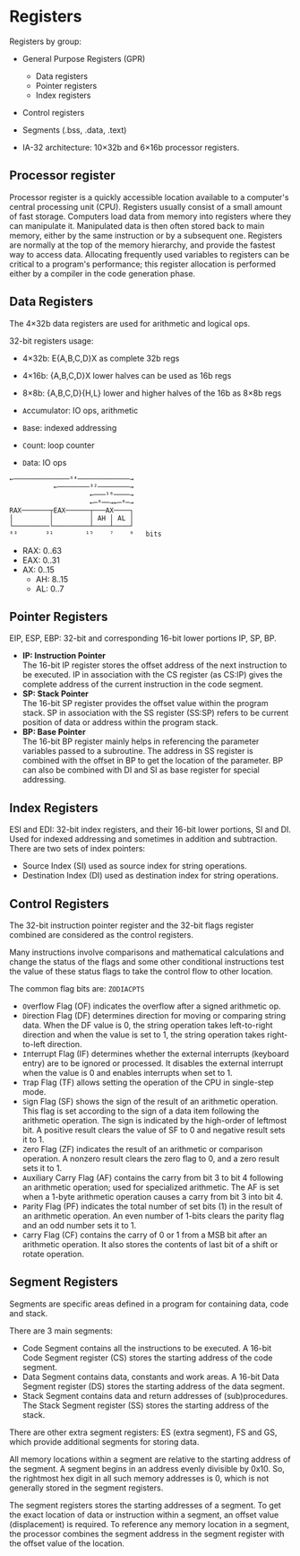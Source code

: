 # Registers

Registers by group:
- General Purpose Registers (GPR)
  - Data registers
  - Pointer registers
  - Index registers
- Control registers
- Segments (.bss, .data, .text)


- IA-32 architecture: 10×32b and 6×16b processor registers.

## Processor register

Processor register is a quickly accessible location available to a computer's central processing unit (CPU). Registers usually consist of a small amount of fast storage. Computers load data from memory into registers where they can manipulate it. Manipulated data is then often stored back to main memory, either by the same instruction or by a subsequent one. Registers are normally at the top of the memory hierarchy, and provide the fastest way to access data. Allocating frequently used variables to registers can be critical to a program's performance; this register allocation is performed either by a compiler in the code generation phase.


## Data Registers

The 4×32b data registers are used for arithmetic and logical ops.

32-bit registers usage:
- 4×32b: E{A,B,C,D}X as complete 32b regs
- 4×16b: {A,B,C,D}X lower halves can be used as 16b regs
- 8×8b:  {A,B,C,D}{H,L} lower and higher halves of the 16b as 8×8b regs


- `A`ccumulator: IO ops, arithmetic
- `B`ase: indexed addressing
- `C`ount: loop counter
- `D`ata: IO ops


```
←──────────────⁶⁴─────────────→
           ←────────³²────────→
                    ←───¹⁶────→
                    ←─⁸──→←─⁸─→
RAX───────┬EAX──────┬───AX────┐
│         │         │ AH │ AL │
└─────────└─────────┴────┴────┘
⁶³       ³¹        ¹⁵    ⁷    ⁰   bits
```

- RAX: 0..63
- EAX: 0..31
- AX:  0..15
  - AH:  8..15
  - AL:  0..7


## Pointer Registers

EIP, ESP, EBP: 32-bit and corresponding 16-bit lower portions IP, SP, BP.

- __IP: Instruction Pointer__  
The 16-bit IP register stores the offset address of the next instruction to be executed. IP in association with the CS register (as CS:IP) gives the complete address of the current instruction in the code segment.
- __SP: Stack Pointer__   
The 16-bit SP register provides the offset value within the program stack. SP in association with the SS register (SS:SP) refers to be current position of data or address within the program stack.
- __BP: Base Pointer__   
The 16-bit BP register mainly helps in referencing the parameter variables passed to a subroutine. The address in SS register is combined with the offset in BP to get the location of the parameter. BP can also be combined with DI and SI as base register for special addressing.


## Index Registers

ESI and EDI: 32-bit index registers, and their 16-bit lower portions, SI and DI.
Used for indexed addressing and sometimes in addition and subtraction.  
There are two sets of index pointers:
- Source Index (SI) used as source index for string operations.
- Destination Index (DI) used as destination index for string operations.


## Control Registers
The 32-bit instruction pointer register and the 32-bit flags register combined are considered as the control registers.

Many instructions involve comparisons and mathematical calculations and change the status of the flags and some other conditional instructions test the value of these status flags to take the control flow to other location.

The common flag bits are: `ZODIACPTS`
- `O`verflow Flag (OF) indicates the overflow after a signed arithmetic op.
- `D`irection Flag (DF) determines direction for moving or comparing string data. When the DF value is 0, the string operation takes left-to-right direction and when the value is set to 1, the string operation takes right-to-left direction.
- `I`nterrupt Flag (IF) determines whether the external interrupts (keyboard entry) are to be ignored or processed. It disables the external interrupt when the value is 0 and enables interrupts when set to 1.
- `T`rap Flag (TF) allows setting the operation of the CPU in single-step mode. 
- `S`ign Flag (SF) shows the sign of the result of an arithmetic operation. This flag is set according to the sign of a data item following the arithmetic operation. The sign is indicated by the high-order of leftmost bit. A positive result clears the value of SF to 0 and negative result sets it to 1.
- `Z`ero Flag (ZF) indicates the result of an arithmetic or comparison operation. A nonzero result clears the zero flag to 0, and a zero result sets it to 1.
- `A`uxiliary Carry Flag (AF) contains the carry from bit 3 to bit 4 following an arithmetic operation; used for specialized arithmetic. The AF is set when a 1-byte arithmetic operation causes a carry from bit 3 into bit 4.
- `P`arity Flag (PF) indicates the total number of set bits (1) in the result of an arithmetic operation. An even number of 1-bits clears the parity flag and an odd number sets it to 1.
- `C`arry Flag (CF) contains the carry of 0 or 1 from a MSB bit after an arithmetic operation. It also stores the contents of last bit of a shift or rotate operation.


## Segment Registers
Segments are specific areas defined in a program for containing data, code and stack.

There are 3 main segments:
- Code Segment contains all the instructions to be executed. A 16-bit Code Segment register (CS) stores the starting address of the code segment.
- Data Segment contains data, constants and work areas. A 16-bit Data Segment register (DS) stores the starting address of the data segment.
- Stack Segment contains data and return addresses of (sub)procedures. The Stack Segment register (SS) stores the starting address of the stack.

There are other extra segment registers: ES (extra segment), FS and GS, which provide additional segments for storing data.

All memory locations within a segment are relative to the starting address of the segment. A segment begins in an address evenly divisible by 0x10. So, the rightmost hex digit in all such memory addresses is 0, which is not generally stored in the segment registers.

The segment registers stores the starting addresses of a segment. To get the exact location of data or instruction within a segment, an offset value (displacement) is required. To reference any memory location in a segment, the processor combines the segment address in the segment register with the offset value of the location.
